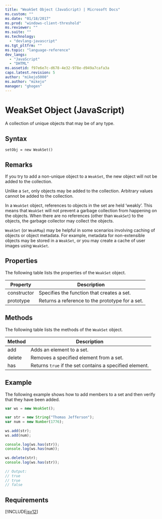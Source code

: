 ```yaml
---
title: "WeakSet Object (JavaScript) | Microsoft Docs"
ms.custom: ""
ms.date: "01/18/2017"
ms.prod: "windows-client-threshold"
ms.reviewer: ""
ms.suite: ""
ms.technology: 
  - "devlang-javascript"
ms.tgt_pltfrm: ""
ms.topic: "language-reference"
dev_langs: 
  - "JavaScript"
  - "DHTML"
ms.assetid: f97e6e7c-d678-4e32-978e-d949a7cafa3a
caps.latest.revision: 5
author: "mikejo5000"
ms.author: "mikejo"
manager: "ghogen"
---
```

# WeakSet Object (JavaScript)
A collection of unique objects that may be of any type.  
  
## Syntax  
  
```  
setObj = new WeakSet()  
```  
  
## Remarks  
 If you try to add a non-unique object to a `WeakSet`, the new object will not be added to the collection.  
  
 Unlike a `Set`, only objects may be added to the collection. Arbitrary values cannot be added to the collection.  
  
 In a `WeakSet` object, references to objects in the set are held ‘weakly’. This means that `WeakSet` will not prevent a garbage collection from happening on the objects. When there are no references (other than `WeakSet`) to the objects, the garbage collector may collect the objects.  
  
 `WeakSet` (or `WeakMap`) may be helpful in some scenarios involving caching of objects or object metadata. For example, metadata for non-extensible objects may be stored in a `WeakSet`, or you may create a cache of user images using `WeakSet`.  
  
## Properties  
 The following table lists the properties of the `WeakSet` object.  
  
|Property|Description|  
|--------------|-----------------|  
|constructor|Specifies the function that creates a set.|  
|prototype|Returns a reference to the prototype for a set.|  
  
## Methods  
 The following table lists the methods of the `WeakSet` object.  
  
|Method|Description|  
|------------|-----------------|  
|add|Adds an element to a set.|  
|delete|Removes a specified element from a set.|  
|has|Returns `true` if the set contains a specified element.|  
  
## Example  
 The following example shows how to add members to a set and then verify that they have been added.  
  
```javascript  
var ws = new WeakSet();  
  
var str = new String("Thomas Jefferson");  
var num = new Number(1776);  
  
ws.add(str);  
ws.add(num);  
  
console.log(ws.has(str));  
console.log(ws.has(num));  
  
ws.delete(str);  
console.log(ws.has(str));  
  
// Output:  
// true  
// true  
// false  
```  
  
## Requirements  
 [!INCLUDE[jsv12](../../javascript/reference/includes/jsv12-md.md)]